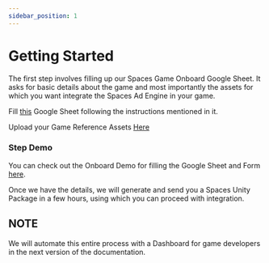 ```yaml
---
sidebar_position: 1
---
```


# Getting Started

  The first step involves filling up our Spaces Game Onboard Google Sheet. It asks for basic details about the game and most importantly the assets for which you want integrate the Spaces Ad Engine in your game.

  Fill [this](https://docs.google.com/spreadsheets/d/1BIFysDzRIVkc9gkF101HJG3zOa4xh1mzM5jihQzdcv0/edit?usp=sharing) Google Sheet following the instructions mentioned in it.

  Upload your Game Reference Assets [Here](https://forms.gle/JFr45Np13aYzwJwz6)

### Step Demo
You can check out the Onboard Demo for filling the Google Sheet and Form [here](https://drive.google.com/file/d/1XJ35uNioYIG1OY2wtQm0fTT8shOE6zUO/view?usp=sharing).


Once we have the details, we will generate and send you a Spaces Unity Package in a few hours, using which you can proceed with integration. 




## NOTE
We will automate this entire process with a Dashboard for game developers in the next version of the documentation. 

